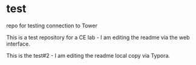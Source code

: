 # test
repo for testing connection to Tower

This is a test repository for a CE lab - I am editing the readme via the web interface.



This is the test#2 - I am editing the readme local copy via Typora.
